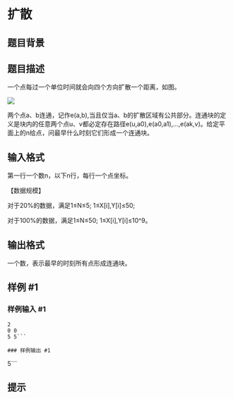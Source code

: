 # 扩散

## 题目背景



## 题目描述

一个点每过一个单位时间就会向四个方向扩散一个距离，如图。

 ![](https://cdn.luogu.com.cn/upload/pic/455.png) 

两个点a、b连通，记作e(a,b),当且仅当a、b的扩散区域有公共部分。连通块的定义是块内的任意两个点u、v都必定存在路径e(u,a0),e(a0,a1),…,e(ak,v)。给定平面上的n给点，问最早什么时刻它们形成一个连通块。


## 输入格式

第一行一个数n，以下n行，每行一个点坐标。

【数据规模】

对于20%的数据，满足1≤N≤5; 1≤X[i],Y[i]≤50;

对于100%的数据，满足1≤N≤50; 1≤X[i],Y[i]≤10^9。


## 输出格式

一个数，表示最早的时刻所有点形成连通块。


## 样例 #1

### 样例输入 #1
```
2
0 0
5 5```

### 样例输出 #1

```
5```

## 提示


